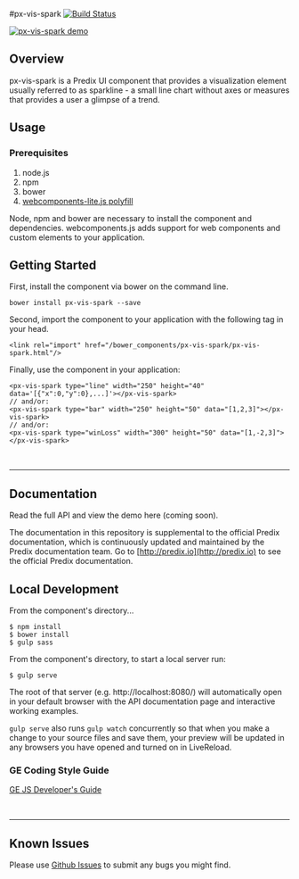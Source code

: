 #px-vis-spark [![Build Status](https://travis-ci.org/PredixDev/px-vis-spark.svg?branch=master)](https://travis-ci.org/PredixDev/px-vis-spark)

[![px-vis-spark demo](https://predixdev.github.io/px-vis-spark/px-vis-spark/px-vis-spark.png)](https://github.com/PredixDev/px-vis-spark)
## Overview

px-vis-spark is a Predix UI component that provides a visualization element usually referred to as sparkline - a small line chart without axes or measures that provides a user a glimpse of a trend.

## Usage

### Prerequisites
1. node.js
2. npm
3. bower
4. [webcomponents-lite.js polyfill](https://github.com/webcomponents/webcomponentsjs)

Node, npm and bower are necessary to install the component and dependencies. webcomponents.js adds support for web components and custom elements to your application.

## Getting Started

First, install the component via bower on the command line.

```
bower install px-vis-spark --save
```

Second, import the component to your application with the following tag in your head.

```
<link rel="import" href="/bower_components/px-vis-spark/px-vis-spark.html"/>
```

Finally, use the component in your application:

```
<px-vis-spark type="line" width="250" height="40" data='[{"x":0,"y":0},...]'></px-vis-spark>
// and/or:
<px-vis-spark type="bar" width="250" height="50" data="[1,2,3]"></px-vis-spark>
// and/or:
<px-vis-spark type="winLoss" width="300" height="50" data="[1,-2,3]"></px-vis-spark>
```

<br />
<hr />

## Documentation

Read the full API and view the demo here (coming soon).

The documentation in this repository is supplemental to the official Predix documentation, which is continuously updated and maintained by the Predix documentation team. Go to [http://predix.io](http://predix.io)  to see the official Predix documentation.


## Local Development

From the component's directory...

```
$ npm install
$ bower install
$ gulp sass
```

From the component's directory, to start a local server run:

```
$ gulp serve
```

The root of that server (e.g. http://localhost:8080/) will automatically open in your default browser with the API documentation page and interactive working examples.

`gulp serve` also runs `gulp watch` concurrently so that when you make a change to your source files and save them, your preview will be updated in any browsers you have opened and turned on in LiveReload.

### GE Coding Style Guide
[GE JS Developer's Guide](https://github.com/GeneralElectric/javascript)

<br />
<hr />

## Known Issues

Please use [Github Issues](https://github.com/PredixDev/px-vis-spark/issues) to submit any bugs you might find.

